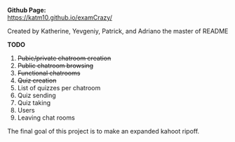 **Github Page:**<br/>
<https://katm10.github.io/examCrazy/>

Created by Katherine, Yevgeniy, Patrick, and Adriano the master of README

**TODO**<br/>
1. ~~Pubic/private chatroom creation~~<br/>
2. ~~Public chatroom browsing~~<br/>
3. ~~Functional chatrooms~~<br/>
4. ~~Quiz creation~~<br/>
5. List of quizzes per chatroom<br/>
6. Quiz sending<br/>
7. Quiz taking<br/>
8. Users<br/>
9. Leaving chat rooms<br/>

The final goal of this project is to make an expanded kahoot ripoff.
